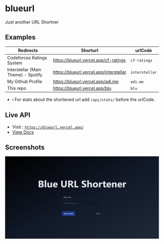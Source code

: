 # blueurl
Just another URL Shortner

## Examples

| Redirects | Shorturl | urlCode |
| --------- | -------- | -------- |
| Codeforces Ratings System | https://blueurl.vercel.app/cf-ratings | `cf-ratings` |
| Interstellar (Main Theme) - Spotify | https://blueurl.vercel.app/interstellar | `interstellar` |
| My Github Profile | https://blueurl.vercel.app/adi.me | `adi.me` |
| This repo | https://blueurl.vercel.app/blu | `blu` |

- ℹ️ For stats about the shortened url add `/api/stats/` before the urlCode.

## Live API
- Visit : [`https://blueurl.vercel.app/`](https://blueurl.vercel.app/)
- [View Docs](https://blueurl.vercel.app/api-docs)


## Screenshots
![Image 1](screenshots/image.png)
